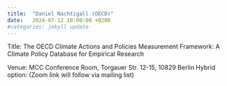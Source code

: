 ```yaml
---
title:  "Daniel Nachtigall (OECD)"
date:   2024-07-12 10:00:00 +0200
#categories: jekyll update
---
```

Title: The OECD Climate Actions and Policies Measurement
Framework: A Climate Policy Database for Empirical
Research

Venue: MCC Conference Room,
Torgauer Str. 12-15, 10829 Berlin
Hybrid option:
(Zoom link will follow via mailing list)

